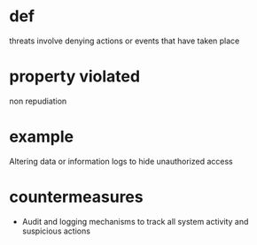 # def
threats involve denying actions or events that have taken place
# property violated
 non repudiation 
# example
Altering data or information logs to hide unauthorized access
# countermeasures
- Audit and logging mechanisms to track all system activity and suspicious actions